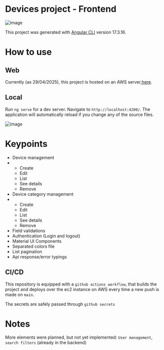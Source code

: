 # Devices project - Frontend

![image](https://github.com/user-attachments/assets/93bc4fff-8a34-4e0d-9654-e1f46944a172)

This project was generated with [Angular CLI](https://github.com/angular/angular-cli) version 17.3.16.

# How to use
## Web
Currently (as 29/04/2025), this project is hosted on an AWS server,[here](http://18.228.64.165).

## Local
Run `ng serve` for a dev server. Navigate to `http://localhost:4200/`. The application will automatically reload if you change any of the source files.

![image](https://github.com/user-attachments/assets/285372ac-e3c9-4b6b-8923-af9e0b700d83)


# Keypoints
- Device management
- - Create
  - Edit
  - List
  - See details
  - Remove
- Device category management
- - Create
  - Edit
  - List
  - See details
  - Remove
- Field validations
- Authentication (Login and logout)
- Material UI Components
- Separated colors file
- List pagination
- Api response/error typings

## CI/CD
This repository is equipped with a `github actions workflow`, that builds the project and deploys over the ec2 instance on AWS every time a new push is made on `main`.

The secrets are safely passed through `github secrets`

# Notes
More elements were planned, but not yet implemented: `User management`, `search filters` (already in the backend)
